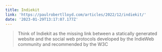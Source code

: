 ```yaml
---
title: Indiekit
link: 'https://paulrobertlloyd.com/articles/2022/12/indiekit/'
date: '2023-01-29T13:17:07.177Z'
---
```


> ﻿Think of Indiekit as the missing link between a statically generated website and the social web protocols developed by the IndieWeb community and recommended by the W3C

